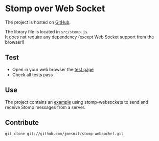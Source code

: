 # Stomp over Web Socket 

The project is hosted on [GitHub](http://github.com/jmesnil/stomp-websocket).

The library file is located in `src/stomp.js`.  
It does not require any dependency (except Web Socket support from the browser!)

## Test

* Open in your web browser the [test page](test/index.html)
* Check all tests pass

## Use

The project contains an [example](example/chat.index.html) using stomp-websockets
to send and receive Stomp messages from a server.

## Contribute

    git clone git://github.com/jmesnil/stomp-websocket.git